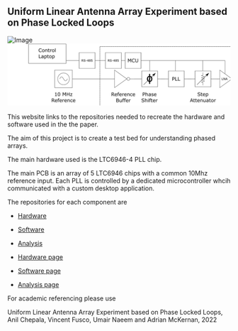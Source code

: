 ## Uniform Linear Antenna Array Experiment based on Phase Locked Loops

![Image](https://github.com/adrian-mckernan/adrian-mckernan.github.io/images/PLL_Block_diagram.png)
![Image](images/PLL_Block_diagram.png)

This website links to the repositories needed to recreate the hardware and software used in the the paper. 

The aim of this project is to create a test bed for understanding phased arrays. 

The main hardware used is the LTC6946-4 PLL chip. 

The main PCB is an array of 5 LTC6946 chips with a common 10Mhz reference input. Each PLL is controlled by a dedicated microcontroller whcih communicated with a custom desktop application.

The repositories for each component are 

- [Hardware](https://github.com/adrian-mckernan/Hardware)
- [Software](https://github.com/adrian-mckernan/Software)
- [Analysis](https://github.com/adrian-mckernan/Analysis)


- [Hardware page](./Hardware.html)
- [Software page](./Software.html)
- [Analysis page](./Analysis.html)

For academic referencing please use

Uniform Linear Antenna Array Experiment based on Phase Locked Loops, Anil Chepala, Vincent Fusco, Umair Naeem and Adrian McKernan, 2022 
